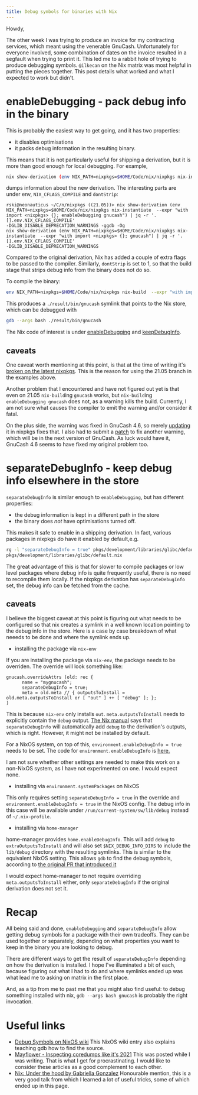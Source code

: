 ```yaml
---
title: Debug symbols for binaries with Nix
---
```


Howdy,

The other week I was trying to produce an invoice for my contracting services, which meant using the venerable GnuCash. Unfortunately for everyone involved, some combination of dates on the invoice resulted in a segfault when trying to print it. This led me to a rabbit hole of trying to produce debugging symbols. `@ilkecan` on the Nix matrix was most helpful in putting the pieces together. This post details what worked and what I expected to work but didn't.

# enableDebugging - pack debug info in the binary #

This is probably the easiest way to get going, and it has two properties:

- it disables optimisations
- it packs debug information in the resulting binary.

This means that it is not particularly useful for shipping a derivation, but it is more than good enough for local debugging. For example,

```bash
nix show-derivation (env NIX_PATH=nixpkgs=$HOME/Code/nix/nixpkgs nix-instantiate  --expr "with import <nixpkgs> {}; enableDebugging gnucash")
```

dumps information about the new derivation. The interesting parts are under env, `NIX_CFLAGS_COMPILE` and `dontStrip`:

```
rski@neonauticus ~/C/n/nixpkgs ((21.05))> nix show-derivation (env NIX_PATH=nixpkgs=$HOME/Code/nix/nixpkgs nix-instantiate  --expr "with import <nixpkgs> {}; enableDebugging gnucash") | jq -r '.[].env.NIX_CFLAGS_COMPILE'
-DGLIB_DISABLE_DEPRECATION_WARNINGS -ggdb -Og
nix show-derivation (env NIX_PATH=nixpkgs=$HOME/Code/nix/nixpkgs nix-instantiate  --expr "with import <nixpkgs> {}; gnucash") | jq -r '.[].env.NIX_CFLAGS_COMPILE'
-DGLIB_DISABLE_DEPRECATION_WARNINGS
```

Compared to the original derivation, Nix has added a couple of extra flags to be passed to the compiler. Similarly, `dontStrip` is set to 1, so that the build stage that strips debug info from the binary does not do so.

To compile the binary:

```bash
env NIX_PATH=nixpkgs=$HOME/Code/nix/nixpkgs nix-build  --expr "with import <nixpkgs> {}; enableDebugging gnucash"
```

This produces a `./result/bin/gnucash` symlink that points to the Nix store, which can be debugged with

```bash
gdb --args bash ./result/bin/gnucash
```

The Nix code of interest is under [enableDebugging](https://github.com/NixOS/nixpkgs/blob/7e9b0dff974c89e070da1ad85713ff3c20b0ca97/pkgs/top-level/all-packages.nix#L678) and [keepDebugInfo](https://github.com/NixOS/nixpkgs/blob/7e9b0dff974c89e070da1ad85713ff3c20b0ca97/pkgs/stdenv/adapters.nix#L183).

## caveats ##
One caveat worth mentioning at this point, is that at the time of writing it's [broken on the latest nixpkgs](https://github.com/NixOS/nixpkgs/issues/136756). This is the reason for using the 21.05 branch in the examples above.

Another problem that I encountered and have not figured out yet is that even on 21.05 `nix-build`ing `gnucash` works, but `nix-build`ing `enableDebugging gnucash` does not, as a warning kills the build. Currently, I am not sure what causes the compiler to emit the warning and/or consider it fatal.

On the plus side, the warning was fixed in GnuCash 4.6, so merely [updating](https://github.com/NixOS/nixpkgs/pull/135957) it in nixpkgs fixes that. I also had to submit a [patch](https://github.com/NixOS/nixpkgs/pull/135957/files) to fix another warning, which will be in the next version of GnuCash. As luck would have it, GnuCash 4.6 seems to have fixed my original problem too.

# separateDebugInfo - keep debug info elsewhere in the store #

`separateDebugInfo` is similar enough to `enableDebugging`, but has different properties:

- the debug information is kept in a different path in the store
- the binary does _not_ have optimisations turned off.

This makes it safe to enable in a shipping derivation. In fact, various packages in nixpkgs do have it enabled by default,e.g.

```bash
rg -l "separateDebugInfo = true" pkgs/development/libraries/glibc/default.nix
pkgs/development/libraries/glibc/default.nix
```

The great advantage of this is that for slower to compile packages or low level packages where debug info is quite frequently useful, there is no need to recompile them locally. If the nixpkgs derivation has `separateDebugInfo` set, the debug info can be fetched from the cache.

## caveats ##

I believe the biggest caveat at this point is figuring out what needs to be configured so that nix creates a symlink in a well known location pointing to the debug info in the store. Here is a case by case breakdown of what neeeds to be done and where the symlink ends up.

- installing the package via `nix-env`

If you are installing the package via `nix-env`, the package needs to be overriden. The override will look something like:

```
gnucash.overrideAttrs (old: rec {
      name = "mygnucash";
      separateDebugInfo = true;
      meta = old.meta // { outputsToInstall = old.meta.outputsToInstall or [ "out" ] ++ [ "debug" ]; };
)
```

This is because `nix-env` only installs `out`. `meta.outputsToInstall` needs to explicitly contain the `debug` output.
[The Nix manual](https://nixos.org/manual/nixpkgs/stable/#stdenv-separateDebugInfo) says that `separateDebugInfo` will automatically add `debug` to the derivation's outputs, which is right. However, it might not be installed by default.

For a NixOS system, on top of this, `environment.enableDebugInfo = true` needs to be set. The code for `environment.enableDebugInfo` is [here.](https://github.com/NixOS/nixpkgs/blob/7e9b0dff974c89e070da1ad85713ff3c20b0ca97/nixos/modules/config/debug-info.nix)

I am not sure whether other settings are needed to make this work on a non-NixOS system, as I have not experimented on one. I would expect none.

- installing via `environment.systemPackages` on NixOS

This only requires setting `separateDebugInfo = true` in the override and `environment.enableDebugInfo = true` in the NixOS config. The debug info in this case will be available under `/run/current-system/sw/lib/debug` instead of `~/.nix-profile`.

- installing via `home-manager`

home-manager provides `home.enableDebugInfo`. This will add `debug` to `extraOutputsToInstall` and will also set `$NIX_DEBUG_INFO_DIRS` to include the `lib/debug` directory with the resulting symlinks. This is similar to the equivalent NixOS setting. This allows `gdb` to find the debug symbols, according to [the original PR that introduced it](https://github.com/nix-community/home-manager/commit/0056a5aea1a7b68bdacb7b829c325a1d4a3c4259)

I would expect home-manager to not require overriding `meta.outputsToInstall` either, only `separateDebugInfo` if the original derivation does not set it.

# Recap #

All being said and done, `enableDebugging` and `separateDebugInfo` allow getting debug symbols for a package with their own tradeoffs. They can be used together or separately, depending on what properties you want to keep in the binary you are looking to debug.

There are different ways to get the result of `separateDebugInfo` depending on how the derivation is installed. I hope I've illuminated a bit of each, because figuring out what I had to do and where symlinks ended up was what lead me to asking on matrix in the first place.

And, as a tip from me to past me that you might also find useful: to debug something installed with nix, `gdb --args bash gnucash` is probably the right invocation.

# Useful links #

- [Debug Symbols on NixOS wiki](https://nixos.wiki/wiki/Debug_Symbols) This NixOS wiki entry also explains teaching gdb how to find the source.
- [Mayflower - Inspecting coredumps like it's 2021](https://nixos.mayflower.consulting/blog/2021/09/06/coredumpctl) This was posted while I was writing. That is what I get for procrastinating. I would like to consider these articles as a good complement to each other.
- [Nix: Under the hood by Gabriella Gonzalez](https://www.youtube.com/watch?v=GMQPzv3Sx58) Honourable mention, this is a very good talk from which I learned a lot of useful tricks, some of which ended up in this page.
